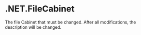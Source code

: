 # .NET.FileCabinet

The file Cabinet that must be changed. After all modifications, the description will be changed.
